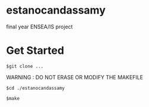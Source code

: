 # estanocandassamy
final year  ENSEA/IS project
# Get Started
```$git clone ...```

WARNING : DO NOT ERASE OR MODIFY THE MAKEFILE

```$cd ./estanocandassamy```

```$make```
